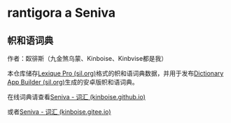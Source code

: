 # rantigora a Seniva

## 帜和语词典

作者：臤徘斯（九金煞乌蒙、Kinboise、Kinbvise都是我）

本仓库储存[Lexique Pro (sil.org)](https://software.sil.org/lexiquepro/)格式的帜和语词典数据，并用于发布[Dictionary App Builder (sil.org)](https://software.sil.org/dictionaryappbuilder/)生成的安卓版帜和语词典。

在线词典请查看[Seniva - 词汇 (kinboise.github.io)](https://kinboise.github.io/Seniva/)

或者[Seniva - 词汇 (kinboise.gitee.io)](https://kinboise.gitee.io/Seniva/)
